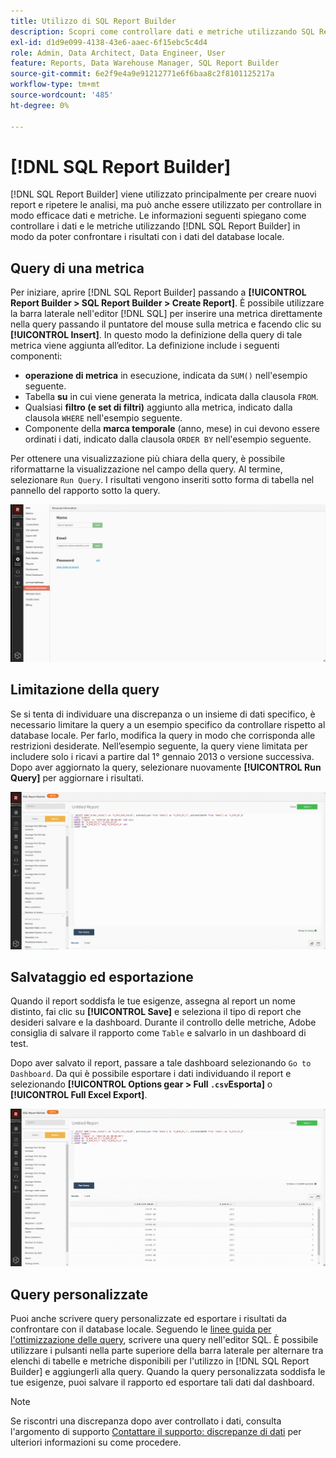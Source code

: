 ```yaml
---
title: Utilizzo di SQL Report Builder
description: Scopri come controllare dati e metriche utilizzando SQL Report Builder per confrontare i risultati con i dati del database locale.
exl-id: d1d9e099-4138-43e6-aaec-6f15ebc5c4d4
role: Admin, Data Architect, Data Engineer, User
feature: Reports, Data Warehouse Manager, SQL Report Builder
source-git-commit: 6e2f9e4a9e91212771e6f6baa8c2f8101125217a
workflow-type: tm+mt
source-wordcount: '485'
ht-degree: 0%

---
```


# [!DNL SQL Report Builder]

[!DNL SQL Report Builder] viene utilizzato principalmente per creare nuovi report e ripetere le analisi, ma può anche essere utilizzato per controllare in modo efficace dati e metriche. Le informazioni seguenti spiegano come controllare i dati e le metriche utilizzando [!DNL SQL Report Builder] in modo da poter confrontare i risultati con i dati del database locale.

## Query di una metrica

Per iniziare, aprire [!DNL SQL Report Builder] passando a **[!UICONTROL Report Builder > SQL Report Builder > Create Report]**. È possibile utilizzare la barra laterale nell&#39;editor [!DNL SQL] per inserire una metrica direttamente nella query passando il puntatore del mouse sulla metrica e facendo clic su **[!UICONTROL Insert]**. In questo modo la definizione della query di tale metrica viene aggiunta all’editor. La definizione include i seguenti componenti:

- **operazione di metrica** in esecuzione, indicata da `SUM()` nell&#39;esempio seguente.
- Tabella **su** in cui viene generata la metrica, indicata dalla clausola `FROM`.
- Qualsiasi **filtro (e set di filtri)** aggiunto alla metrica, indicato dalla clausola `WHERE` nell&#39;esempio seguente.
- Componente della **marca temporale** (anno, mese) in cui devono essere ordinati i dati, indicato dalla clausola `ORDER BY` nell&#39;esempio seguente.

Per ottenere una visualizzazione più chiara della query, è possibile riformattarne la visualizzazione nel campo della query. Al termine, selezionare `Run Query`. I risultati vengono inseriti sotto forma di tabella nel pannello del rapporto sotto la query.

![](../../assets/run-query-results.gif)

## Limitazione della query

Se si tenta di individuare una discrepanza o un insieme di dati specifico, è necessario limitare la query a un esempio specifico da controllare rispetto al database locale. Per farlo, modifica la query in modo che corrisponda alle restrizioni desiderate. Nell’esempio seguente, la query viene limitata per includere solo i ricavi a partire dal 1° gennaio 2013 o versione successiva. Dopo aver aggiornato la query, selezionare nuovamente **[!UICONTROL Run Query]** per aggiornare i risultati.

![](../../assets/restricting-query.gif)

## Salvataggio ed esportazione

Quando il report soddisfa le tue esigenze, assegna al report un nome distinto, fai clic su **[!UICONTROL Save]** e seleziona il tipo di report che desideri salvare e la dashboard. Durante il controllo delle metriche, Adobe consiglia di salvare il rapporto come `Table` e salvarlo in un dashboard di test.

Dopo aver salvato il report, passare a tale dashboard selezionando `Go to Dashboard`. Da qui è possibile esportare i dati individuando il report e selezionando **[!UICONTROL Options gear > Full `.csv`Esporta]** o **[!UICONTROL Full Excel Export]**.

![](../../assets/export-dboard-data.gif)

## Query personalizzate

Puoi anche scrivere query personalizzate ed esportare i risultati da confrontare con il database locale. Seguendo le [linee guida per l&#39;ottimizzazione delle query](../../best-practices/optimizing-your-sql-queries.md), scrivere una query nell&#39;editor SQL. È possibile utilizzare i pulsanti nella parte superiore della barra laterale per alternare tra elenchi di tabelle e metriche disponibili per l&#39;utilizzo in [!DNL SQL Report Builder] e aggiungerli alla query. Quando la query personalizzata soddisfa le tue esigenze, puoi salvare il rapporto ed esportare tali dati dal dashboard.

>[!NOTE]
>
>Se riscontri una discrepanza dopo aver controllato i dati, consulta l&#39;argomento di supporto [Contattare il supporto: discrepanze di dati](https://experienceleague.adobe.com/docs/commerce-knowledge-base/kb/troubleshooting/miscellaneous/mbi-data-discrepancies.html?lang=it) per ulteriori informazioni su come procedere.
